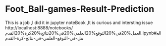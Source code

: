 # Foot_Ball-games-Result-Prediction
This is a job ,I did it in jupyter noteBook ,It is curious and intersting issue
http://localhost:8888/notebooks/العمل%20في%20التوقع%20العلمي%20في%20نتائج%20كرة%20القدم.ipynb#العمل-في-التوقع-العلمي-في-نتائج-كرة-القدم

